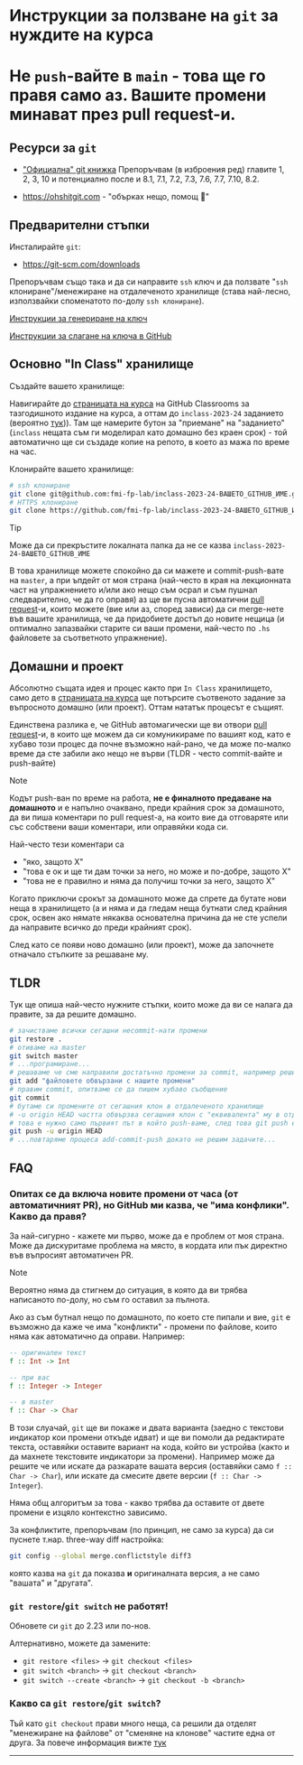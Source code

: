 # Инструкции за ползване на `git` за нуждите на курса

# Не `push`-вайте в `main` - това ще го правя само аз. Вашите промени минават през pull request-и.

## Ресурси за `git`

- ["Официална" git книжка][git-book]
Препоръчвам (в изброения ред) главите 1, 2, 3, 10 и потенциално после и 8.1, 7.1, 7.2, 7.3, 7.6, 7.7, 7.10, 8.2.

- <https://ohshitgit.com> - "обърках нещо, помощ 🥺"

## Предварителни стъпки

Инсталирайте `git`:

* <https://git-scm.com/downloads>

Препоръчвам също така и да си направите `ssh` ключ и да ползвате "`ssh` клониране"/менежиране на отдалеченото хранилище (става най-лесно, използвайки споменатото по-долу `ssh клониране`).

[Инструкции за генериране на ключ][ssh-keygen]

[Инструкции за слагане на ключа в GitHub][github-ssh-add]

## Основно "In Class" хранилище

Създайте вашето хранилище:

Навигирайте до [страницата на курса][github-classrooms] на GitHub Classrooms за тазгодишното издание на курса, а оттам до `inclass-2023-24` заданието (вероятно [тук][github-classrooms-inclass])). Там ще намерите бутон за "приемане" на "заданието" (`inclass` нещата съм ги моделирал като домашно без краен срок) - той автоматично ще си създаде копие на репото, в което аз мажа по време на час.

Клонирайте вашето хранилище:

```sh
# ssh клониране
git clone git@github.com:fmi-fp-lab/inclass-2023-24-ВАШЕТО_GITHUB_ИМЕ.git
# HTTPS клониране
git clone https://github.com/fmi-fp-lab/inclass-2023-24-ВАШЕТО_GITHUB_ИМЕ.git
```

> [!TIP]
> Може да си прекръстите локалната папка да не се казва `inclass-2023-24-ВАШЕТО_GITHUB_ИМЕ`

В това хранилище можете спокойно да си мажете и commit-push-вате на `master`, а при ъпдейт от моя страна (най-често в края на лекционната част на упражнението и/или ако нещо съм осрал и съм пушнал следварително, че да го оправя) аз ще ви пусна автоматични [pull request][github-prs]-и, които можете (вие или аз, според зависи) да си merge-нете във вашите хранилища, че да придобиете достъп до новите нещица (и оптимално запазвайки старите си ваши промени, най-често по `.hs` файловете за съответното упражнение).

## Домашни и проект

Абсолютно същата идея и процес както при `In Class` хранилището, само дето в [страницата на курса][github-classrooms] ще потърсите съотвеното задание за въпросното домашно (или проект). Оттам нататък процесът е същият.

Единствена разлика е, че GitHub автомагически ще ви отвори [pull request][github-prs]-и, в които ще можем да си комуникираме по вашият код, като е хубаво този процес да почне възможно най-рано, че да може по-малко време да сте забили ако нещо не върви (TLDR - често commit-вайте и push-вайте)

> [!NOTE]
> Кодът push-ван по време на работа, **не е финалното предаване на домашното** и е напълно очаквано, преди крайния срок за домашното, да ви пиша коментари по pull request-а, на които вие да отговаряте или със собствени ваши коментари, или оправяйки кода си.

Най-често тези коментари са
* "яко, защото X"
* "това е ок и ще ти дам точки за него, но може и по-добре, защото X"
* "това не е правилно и няма да получиш точки за него, защото X"

Когато приключи срокът за домашното може да спрете да бутате нови неща в хранилището (а и няма и да гледам неща бутнати след крайния срок, освен ако нямате някаква основателна причина да не сте успели да направите всичко до преди крайният срок).

След като се появи ново домашно (или проект), може да започнете отначало стъпките за решаване му.

## TLDR

Тук ще опиша най-често нужните стъпки, които може да ви се налага да правите, за да решите домашно.

```sh
# зачистваме всички сегашни неcommit-нати промени
git restore .
# отиваме на master
git switch master
# ...програмиране...
# решаваме че сме направили достатъчно промени за commit, например решили сме една задача
git add "файловете обвързани с нашите промени"
# правим commit, опитваме се да пишем хубаво съобщение
git commit
# бутаме си промените от сегашния клон в отдалеченото хранилище
# -u origin HEAD частта обвързва сегашния клон с "еквивалента" му в отдалеченото хранилище
# това е нужно само първият път в който push-ваме, след това git push e достатъчно
git push -u origin HEAD
# ...повтаряме процеса add-commit-push докато не решим задачите...
```

## FAQ

### Опитах се да включа новите промени от часа (от автоматичният PR), но GitHub ми казва, че "има конфлики". Какво да правя?

За най-сигурно - кажете ми първо, може да е проблем от моя страна.
Може да дискуритаме проблема на място, в кордата или пък директно във въпросият автоматичен PR.

> [!NOTE]
> Вероятно няма да стигнем до ситуация, в която да ви трябва написаното по-долу, но съм го оставил за пълнота.

Ако аз съм бутнал нещо по домашното, по което сте пипали и вие, `git` е възможно да каже че има "конфликти" - промени по файлове, които няма как автоматично да оправи.
Например:

```haskell
-- оригинален текст
f :: Int -> Int

-- при вас
f :: Integer -> Integer

-- в master
f :: Char -> Char
```
В този слуачай, `git` ще ви покаже и двата варианта (заедно с текстови индикатор кои промени откъде идват) и ще ви помоли да
редактирате текста, оставяйки оставите вариант на кода, който ви устройва (както и да махнете текстовите индикатори за промени).
Например може да решите че или искате да разкарате вашата версия (оставяйки само `f :: Char -> Char`), или искате да смесите двете версии
(`f :: Char -> Integer`).

Няма общ алгоритъм за това - какво трябва да оставите от двете промени е изцяло контекстно зависимо.

За конфликтите, препоръчвам (по принцип, не само за курса) да си пуснете т.нар. three-way diff настройка:
```sh
git config --global merge.conflictstyle diff3
```
която казва на `git` да показва **и** оригиналната версия, а не само "вашата" и "другата".

### `git restore`/`git switch` не работят!

Обновете си `git` до 2.23 или по-нов.

Алтернативно, можете да замените:
* `git restore <files>` -> `git checkout <files>`
* `git switch <branch>` -> `git checkout <branch>`
* `git switch --create <branch>` -> `git checkout -b <branch>`

### Какво са `git restore`/`git switch`?

Тъй като `git checkout` прави много неща, са решили да отделят "менежиране на файлове" от "сменяне на клонове" частите една от друга.
За повече информация вижте [тук][git-switch]

---

[git-book]: https://git-scm.com/book/en/v2
[ssh-keygen]: https://docs.github.com/en/authentication/connecting-to-github-with-ssh/generating-a-new-ssh-key-and-adding-it-to-the-ssh-agent#generating-a-new-ssh-key
[github-ssh-add]: https://docs.github.com/en/authentication/connecting-to-github-with-ssh/adding-a-new-ssh-key-to-your-github-account
[github-classrooms]: https://classroom.github.com/classrooms/182299895-fmi-fp-lab-2023-24-classroom/assignments/inclass-2023-24
[github-classrooms-inclass]: https://classroom.github.com/classrooms/182299895-fmi-fp-lab-2023-24-classroom/assignments/inclass-2023-24
[github-prs]: https://docs.github.com/en/pull-requests/collaborating-with-pull-requests/proposing-changes-to-your-work-with-pull-requests/about-pull-requests
[github-create-pr]: https://docs.github.com/en/pull-requests/collaborating-with-pull-requests/proposing-changes-to-your-work-with-pull-requests/creating-a-pull-request
[git-switch]: https://github.blog/2019-08-16-highlights-from-git-2-23/#experimental-alternatives-for-git-checkout
